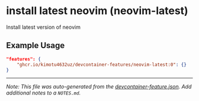 
# install latest neovim (neovim-latest)

Install latest version of neovim

## Example Usage

```json
"features": {
    "ghcr.io/kimotu4632uz/devcontainer-features/neovim-latest:0": {}
}
```





---

_Note: This file was auto-generated from the [devcontainer-feature.json](https://github.com/kimotu4632uz/devcontainer-features/blob/main/src/neovim-latest/devcontainer-feature.json).  Add additional notes to a `NOTES.md`._
